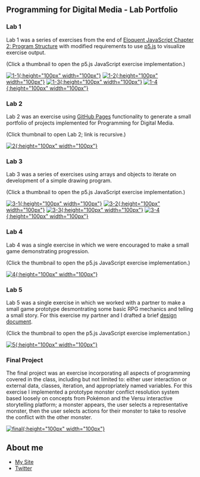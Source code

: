 ## Programming for Digital Media - Lab Portfolio

### Lab 1

Lab 1 was a series of exercises from the end of [Eloquent JavaScript Chapter 2: Program Structure](https://eloquentjavascript.net/02_program_structure.html) with modified requirements to use [p5.js](https://p5js.org/) to visualize exercise output.

(Click a thumbnail to open the p5.js JavaScript exercise implementation.)

[![1-1](/images/20210910_1636_1-1.PNG){:height="100px" width="100px"}](./sketches/labs/1/1_1/) 
[![1-2](/images/20210910_1637_1-2.PNG){:height="100px" width="100px"}](./sketches/labs/1/1_2/) 
[![1-3](/images/20210910_1701_1-3.PNG){:height="100px" width="100px"}](./sketches/labs/1/1_3/) 
[![1-4](/images/20210911_1207_1-4.PNG){:height="100px" width="100px"}](./sketches/labs/1/1_4/)

### Lab 2

Lab 2 was an exercise using [GitHub Pages](https://pages.github.com/) functionality to generate a small portfolio of projects implemented for Programming for Digital Media.

(Click thumbnail to open Lab 2; link is recursive.)

[![2](/images/20210922_0914_2.PNG){:height="100px" width="100px"}](./)

### Lab 3

Lab 3 was a series of exercises using arrays and objects to iterate on development of a simple drawing program.

(Click a thumbnail to open the p5.js JavaScript exercise implementation.)

[![3-1](/images/20210926_1531_3-1.PNG){:height="100px" width="100px"}](./sketches/labs/3/3_1/) 
[![3-2](/images/20210926_1507_3-2.PNG){:height="100px" width="100px"}](./sketches/labs/3/3_2/) 
[![3-3](/images/20210926_1445_3-3.PNG){:height="100px" width="100px"}](./sketches/labs/3/3_3/) 
[![3-4](/images/20210926_1423_3-4.PNG){:height="100px" width="100px"}](./sketches/labs/3/3_4/)

### Lab 4

Lab 4 was a single exercise in which we were encouraged to make a small game demonstrating progression.

(Click the thumbnail to open the p5.js JavaScript exercise implementation.)

[![4](/images/20211010_1809_4.PNG){:height="100px" width="100px"}](./sketches/labs/4/) 

### Lab 5

Lab 5 was a single exercise in which we worked with a partner to make a small game prototype desmontrating some basic RPG mechanics and telling a small story. For this exercise my partner and I drafted a brief [design document](https://docs.google.com/document/d/1tTvrSlwvx5JhYcAEUWlz7KNNStV1Aw1N8wNJmr1EniI/edit).

(Click the thumbnail to open the p5.js JavaScript exercise implementation.)

[![5](/images/20211027_1128_5.PNG){:height="100px" width="100px"}](./sketches/labs/5/)

### Final Project

The final project was an exercise incorporating all aspects of programming covered in the class, including but not limited to: either user interaction or external data, classes, iteration, and appropriately named variables. For this exercise I implemented a prototype monster conflict resolution system based loosely on concepts from Pokémon and the Versu interactive storytelling platform; a monster appears, the user selects a representative monster, then the user selects actions for their monster to take to resolve the conflict with the other monster.

[![final](/images/20211207_1449_final.PNG){:height="100px" width="100px"}](./sketches/labs/final/)

## About me
- [My Site](https://www.thatwhichismedia.com/)
- [Twitter](https://twitter.com/ThatWhichIsM)
